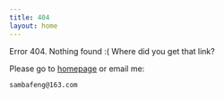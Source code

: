 ```yaml
---
title: 404
layout: home
---
```


Error 404. Nothing found :( Where did you get that link?

Please go to [homepage](/) or email me:

    sambafeng@163.com

